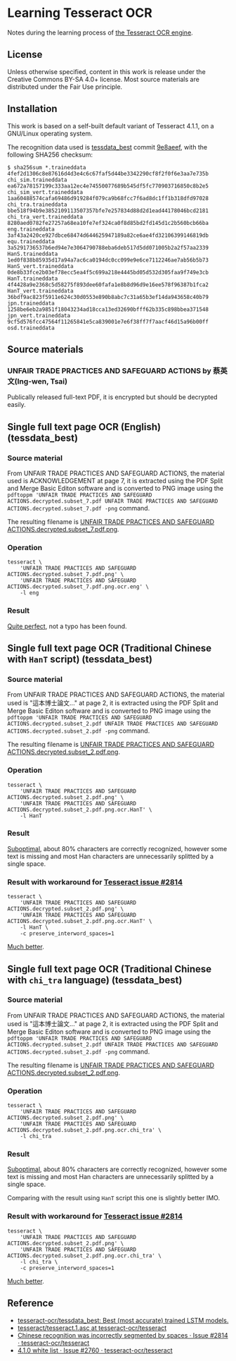 # Learning Tesseract OCR

Notes during the learning process of [the Tesseract OCR engine](https://github.com/tesseract-ocr/tesseract).

## License

Unless otherwise specified, content in this work is release under the Creative Commons BY-SA 4.0+ license.  Most source materials are distributed under the Fair Use principle.

## Installation

This work is based on a self-built default variant of Tesseract 4.1.1, on a GNU/Linux operating system.

The recognition data used is [tessdata_best](https://github.com/tesseract-ocr/tessdata_best) commit [9e8aeef](https://github.com/tesseract-ocr/tessdata_best/commit/9e8aeef07ce8c4f6e6519577cee76363246bc6de), with the following SHA256 checksum:

```checksum
$ sha256sum *.traineddata
4fef2d1306c8e87616d4d3e4c6c67faf5d44be3342290cf8f2f0f6e3aa7e735b  chi_sim.traineddata
ea672a78157199c333aa12ec4e74550077689b545df5fc770903716850c8b2e5  chi_sim_vert.traineddata
1aa60488574cafa69486d919284f079ca9b68fcc7f6ad8dc1ff1b318dfd97028  chi_tra.traineddata
bbe518f94b9e3852109113507357bfe7e257834d88d2d1ead44178046bcd2181  chi_tra_vert.traineddata
8280aed0782fe27257a68ea10fe7ef324ca0f8d85bd2fd145d1c2b560bcb66ba  eng.traineddata
3af43a2420ce927dbce68474d644625947189a82ce6ae4fd32106399146819db  equ.traineddata
3a5291736537b6ed94e7e3064790788eba6deb517d5dd071005b2a2f57aa2339  HanS.traineddata
1ed0f838b85935d17a94a7ac6ca0194dc0cc099e9e6ce7112246ae7ab56b5b73  HanS_vert.traineddata
0de8b33fce2b03ef78ecc5ea4f5c699a218e4445bd05d532d305faa9f749e3cb  HanT.traineddata
4f4428a9e2368c5d58275f893dee60fafa1e8b8d96d9e16ee578f96387b1fca2  HanT_vert.traineddata
36bdf9ac823f5911e624c30d0553e890b8abc7c31a65b3ef14da943658c40b79  jpn.traineddata
1258be6eb2a9851f18043234ad18cca13ed32690bfff62b335c898bbea371548  jpn_vert.traineddata
9cf5d576fcc47564f11265841e5ca839001e7e6f38ff7f7aacf46d15a96b00ff  osd.traineddata

```

## Source materials

### UNFAIR TRADE PRACTICES AND SAFEGUARD ACTIONS by 蔡英文(Ing-wen, Tsai)

Publically released full-text PDF, it is encrypted but should be decrypted easily.

## Single full text page OCR (English) (tessdata_best)

### Source material

From UNFAIR TRADE PRACTICES AND SAFEGUARD ACTIONS, the material used is ACKNOWLEDGEMENT at page 7, it is extracted using the PDF Split and Merge Basic Editon software and is converted to PNG image using the `pdftoppm 'UNFAIR TRADE PRACTICES AND SAFEGUARD ACTIONS.decrypted.subset_7.pdf UNFAIR TRADE PRACTICES AND SAFEGUARD ACTIONS.decrypted.subset_7.pdf -png` command.

The resulting filename is [UNFAIR TRADE PRACTICES AND SAFEGUARD ACTIONS.decrypted.subset_7.pdf.png](<doc-assets/UNFAIR TRADE PRACTICES AND SAFEGUARD ACTIONS.decrypted.subset_7.pdf.png>).

### Operation

```shell
tesseract \
	'UNFAIR TRADE PRACTICES AND SAFEGUARD ACTIONS.decrypted.subset_7.pdf.png' \
	'UNFAIR TRADE PRACTICES AND SAFEGUARD ACTIONS.decrypted.subset_7.pdf.png.ocr.eng' \
    -l eng
```

### Result

[Quite perfect](<doc-assets/UNFAIR TRADE PRACTICES AND SAFEGUARD ACTIONS.decrypted.subset_7.pdf.png.ocr.eng.txt>), not a typo has been found.

## Single full text page OCR (Traditional Chinese with `HanT` script) (tessdata_best)

### Source material

From UNFAIR TRADE PRACTICES AND SAFEGUARD ACTIONS, the material used is "這本博士論文..." at page 2, it is extracted using the PDF Split and Merge Basic Editon software and is converted to PNG image using the `pdftoppm 'UNFAIR TRADE PRACTICES AND SAFEGUARD ACTIONS.decrypted.subset_2.pdf UNFAIR TRADE PRACTICES AND SAFEGUARD ACTIONS.decrypted.subset_2.pdf -png` command.

The resulting filename is [UNFAIR TRADE PRACTICES AND SAFEGUARD ACTIONS.decrypted.subset_2.pdf.png](<doc-assets/UNFAIR TRADE PRACTICES AND SAFEGUARD ACTIONS.decrypted.subset_2.pdf.png>).

### Operation

```shell
tesseract \
	'UNFAIR TRADE PRACTICES AND SAFEGUARD ACTIONS.decrypted.subset_2.pdf.png' \
    'UNFAIR TRADE PRACTICES AND SAFEGUARD ACTIONS.decrypted.subset_2.pdf.png.ocr.HanT' \
    -l HanT
```

### Result

[Suboptimal](<doc-assets/UNFAIR TRADE PRACTICES AND SAFEGUARD ACTIONS.decrypted.subset_2.pdf.png.ocr.HanT.txt>), about 80% characters are correctly recognized, however some text is missing and most Han characters are unnecessarily splitted by a single space.

### Result with workaround for [Tesseract issue #2814](https://github.com/tesseract-ocr/tesseract/issues/2814)

```shell
tesseract \
	'UNFAIR TRADE PRACTICES AND SAFEGUARD ACTIONS.decrypted.subset_2.pdf.png' \
    'UNFAIR TRADE PRACTICES AND SAFEGUARD ACTIONS.decrypted.subset_2.pdf.png.ocr.HanT' \
    -l HanT \
    -c preserve_interword_spaces=1
```

[Much better](<doc-assets/UNFAIR TRADE PRACTICES AND SAFEGUARD ACTIONS.decrypted.subset_2.pdf.png.ocr.HanT.with_issue2814_workaround.txt>).

## Single full text page OCR (Traditional Chinese with `chi_tra` language) (tessdata_best)

### Source material

From UNFAIR TRADE PRACTICES AND SAFEGUARD ACTIONS, the material used is "這本博士論文..." at page 2, it is extracted using the PDF Split and Merge Basic Editon software and is converted to PNG image using the `pdftoppm 'UNFAIR TRADE PRACTICES AND SAFEGUARD ACTIONS.decrypted.subset_2.pdf UNFAIR TRADE PRACTICES AND SAFEGUARD ACTIONS.decrypted.subset_2.pdf -png` command.

The resulting filename is [UNFAIR TRADE PRACTICES AND SAFEGUARD ACTIONS.decrypted.subset_2.pdf.png](<doc-assets/UNFAIR TRADE PRACTICES AND SAFEGUARD ACTIONS.decrypted.subset_2.pdf.png>).

### Operation

```shell
tesseract \
	'UNFAIR TRADE PRACTICES AND SAFEGUARD ACTIONS.decrypted.subset_2.pdf.png' \
    'UNFAIR TRADE PRACTICES AND SAFEGUARD ACTIONS.decrypted.subset_2.pdf.png.ocr.chi_tra' \
    -l chi_tra
```

### Result

[Suboptimal](<doc-assets/UNFAIR TRADE PRACTICES AND SAFEGUARD ACTIONS.decrypted.subset_2.pdf.png.ocr.chi_tra.txt>), about 80% characters are correctly recognized, however some text is missing and most Han characters are unnecessarily splitted by a single space.

Comparing with the result using `HanT` script this one is slightly better IMO.

### Result with workaround for [Tesseract issue #2814](https://github.com/tesseract-ocr/tesseract/issues/2814)

```shell
tesseract \
	'UNFAIR TRADE PRACTICES AND SAFEGUARD ACTIONS.decrypted.subset_2.pdf.png' \
    'UNFAIR TRADE PRACTICES AND SAFEGUARD ACTIONS.decrypted.subset_2.pdf.png.ocr.chi_tra' \
    -l chi_tra \
    -c preserve_interword_spaces=1
```

[Much better](<doc-assets/UNFAIR TRADE PRACTICES AND SAFEGUARD ACTIONS.decrypted.subset_2.pdf.png.ocr.HanT.with_issue2814_workaround.txt>).

## Reference

* [tesseract-ocr/tessdata_best: Best (most accurate) trained LSTM models.](https://github.com/tesseract-ocr/tessdata_best)
* [tesseract/tesseract.1.asc at tesseract-ocr/tesseract](https://github.com/tesseract-ocr/tesseract/blob/HEAD/doc/tesseract.1.asc#TESSDATADIR)
* [Chinese recognition was incorrectly segmented by spaces · Issue #2814 · tesseract-ocr/tesseract](https://github.com/tesseract-ocr/tesseract/issues/2814)
* [4.1.0 white list · Issue #2760 · tesseract-ocr/tesseract](https://github.com/tesseract-ocr/tesseract/issues/2760#issuecomment-560372382)